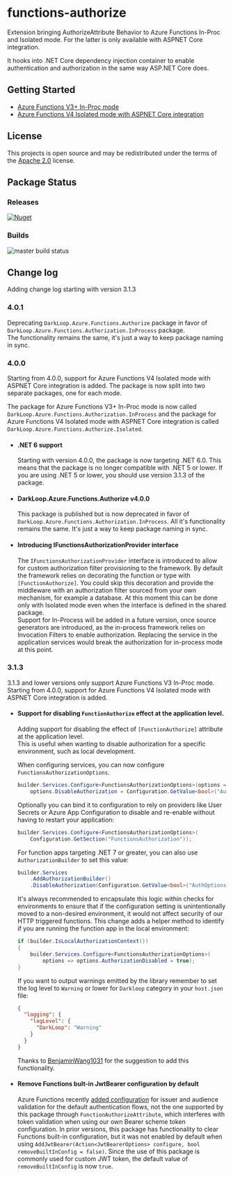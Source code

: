 # functions-authorize
Extension bringing AuthorizeAttribute Behavior to Azure Functions In-Proc and Isolated mode. For the latter is only available with ASPNET Core integration.

It hooks into .NET Core dependency injection container to enable authentication and authorization in the same way  ASP.NET Core does.

## Getting Started
- [Azure Functions V3+ In-Proc mode](./src/in-proc/README.md)
- [Azure Functions V4 Isolated mode with ASPNET Core integration](./src/isolated/README.md)

## License
This projects is open source and may be redistributed under the terms of the [Apache 2.0](http://opensource.org/licenses/Apache-2.0) license.

## Package Status
### Releases
[![Nuget](https://img.shields.io/nuget/v/DarkLoop.Azure.Functions.Authorize.svg)](https://www.nuget.org/packages/DarkLoop.Azure.Functions.Authorize)

### Builds
![master build status](https://dev.azure.com/darkloop/DarkLoop%20Core%20Library/_apis/build/status/Open%20Source/Functions%20Authorize%20-%20Pack?branchName=master)

## Change log
Adding change log starting with version 3.1.3

### 4.0.1
Deprecating `DarkLoop.Azure.Functions.Authorize` package in favor of `DarkLoop.Azure.Functions.Authorization.InProcess` package.<br/>
The functionality remains the same, it's just a way to keep package naming in sync.

### 4.0.0
Starting from 4.0.0, support for Azure Functions V4 Isolated mode with ASPNET Core integration is added.
The package is now split into two separate packages, one for each mode. 

The package for Azure Functions V3+ In-Proc mode is now called `DarkLoop.Azure.Functions.Authorization.InProcess` and the package for Azure Functions V4 Isolated mode with ASPNET Core integration is called `DarkLoop.Azure.Functions.Authorize.Isolated`.

- #### .NET 6 support
  Starting with version 4.0.0, the package is now targeting .NET 6.0. This means that the package is no longer compatible with .NET 5 or lower. If you are using .NET 5 or lower, you should use version 3.1.3 of the package.
  
- #### DarkLoop.Azure.Functions.Authorize v4.0.0
  This package is published but is now deprecated in favor of `DarkLoop.Azure.Functions.Authorization.InProcess`. All it's functionality remains the same. It's just a way to keep package naming in sync.

- #### Introducing IFunctionsAuthorizationProvider interface
  The `IFunctionsAuthorizationProvider` interface is introduced to allow for custom authorization filter provisioning to the framework.
  By default the framework relies on decorating the function or type with `[FunctionAuthorize]`. You could skip this decoration and provide the middleware with an authorization filter sourced from your own mechanism, for example a database.
  At this moment this can be done only with Isolated mode even when the interface is defined in the shared package.<br/>
  Support for In-Process will be added in a future version, once source generators are introduced, as the in-process framework relies on Invocation Filters to enable authorization.
  Replacing the service in the application services would break the authorization for in-process mode at this point.

### 3.1.3
3.1.3 and lower versions only support Azure Functions V3 In-Proc mode. Starting from 4.0.0, support for Azure Functions V4 Isolated mode with ASPNET Core integration is added.
- #### Support for disabling `FunctionAuthorize` effect at the application level.
  Adding support for disabling the effect of `[FunctionAuthorize]` attribute at the application level.  
  This is useful when wanting to disable authorization for a specific environment, such as local development.

  When configuring services, you can now configure `FunctionsAuthorizationOptions`.
  ```csharp
  builder.Services.Configure<FunctionsAuthorizationOptions>(options => 
      options.DisableAuthorization = Configuration.GetValue<bool>("AuthOptions:DisableAuthorization"));
  ```

  Optionally you can bind it to configuration to rely on providers like User Secrets or Azure App Configuration to disable and re-enable without having to restart your application:
  ```csharp
  builder.Services.Configure<FunctionsAuthorizationOptions>(
      Configuration.GetSection("FunctionsAuthorization"));
  ```

  For function apps targeting .NET 7 or greater, you can also use `AuthorizationBuilder` to set this value:
  ```csharp
  builder.Services
      .AddAuthorizationBuilder()
      .DisableAuthorization(Configuration.GetValue<bool>("AuthOptions:DisableAuthorization"));
  ```

  It's always recommended to encapsulate this logic within checks for environments to ensure that if the configuration setting is unintentionally moved to a non-desired environment, it would not affect security of our HTTP triggered functions. This change adds a helper method to identify if you are running the function app in the local environment:
  ```csharp
  if (builder.IsLocalAuthorizationContext())
  {
      builder.Services.Configure<FunctionsAuthorizationOptions>(
          options => options.AuthorizationDisabled = true);
  }
  ```

  If you want to output warnings emitted by the library remember to set the log level to `Warning` or lower for `Darkloop` category in your `host.json` file:

  ```json
  {
    "logging": {
      "logLevel": {
        "DarkLoop": "Warning"
      }
    }
  }
  ```
  
  Thanks to [BenjaminWang1031](https://github.com/BenjaminWang1031) for the suggestion to add this functionality.

- #### Remove Functions bult-in JwtBearer configuration by default
  Azure Functions recently [added configuration](https://github.com/Azure/azure-functions-host/pull/9678) for issuer and audience validation for the default authentication flows, not the one supported by this package through `FunctionAuthorizeAttribute`, which interferes with token validation when using our own Bearer scheme token configuration.
  In prior versions, this package has functionality to clear Functions built-in configuration, but it was not enabled by default when using `AddJwtBearer(Action<JwtBearerOptions> configure, bool removeBuiltInConfig = false)`. Since the use of this package is commonly used for custom JWT token, the default value of `removeBuiltInConfig` is now `true`.
